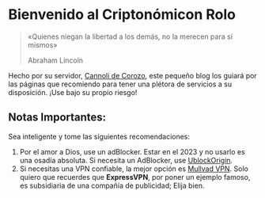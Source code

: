 # Bienvenido al Criptonómicon Rolo

> «Quienes niegan la libertad a los demás, no la merecen para sí mismos»
> 
> Abraham Lincoln

Hecho por su servidor, [Cannoli de Corozo](https://en.wikipedia.org/wiki/Cannoli), este pequeño blog los guiará por las páginas que recomiendo
para tener una plétora de servicios a su disposición. ¡Use bajo su propio riesgo!

## Notas Importantes:
Sea inteligente y tome las siguientes recomendaciones:

1. Por el amor a Dios, use un adBlocker. Estar en el 2023 y no usarlo es una osadía absoluta. Si necesita un AdBlocker, use [UblockOrigin](https://ublockorigin.com/).
2. Si necesitas una VPN confiable, la mejor opción es [Mullvad VPN](https://mullvad.net/es). Solo quiero que recuerdes que **ExpressVPN**, por poner un ejemplo famoso, es subsidiaria de una compañía de publicidad; Elija bien.
